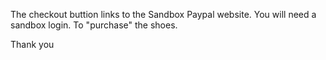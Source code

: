 The checkout buttion links to the Sandbox Paypal website. You will need a sandbox login. To "purchase" the shoes.

Thank you
